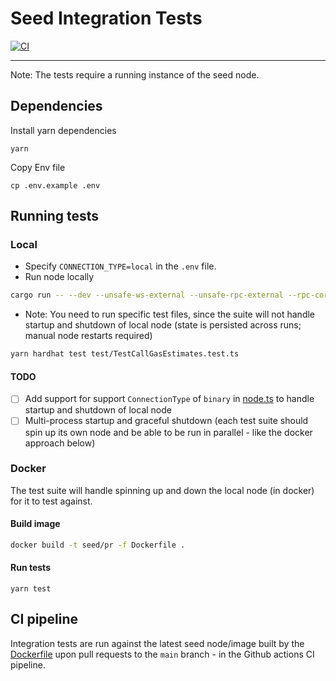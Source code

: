 # Seed Integration Tests

[![CI](https://github.com/futureversecom/trn-seed/actions/workflows/ci.yml/badge.svg)](https://github.com/futureversecom/trn-seed/actions/workflows/ci.yml)

---

Note: The tests require a running instance of the seed node.

## Dependencies

Install yarn dependencies

```shell
yarn
```

Copy Env file

```shell
cp .env.example .env
```

## Running tests

### Local

- Specify `CONNECTION_TYPE=local` in the `.env` file.
- Run node locally

```sh
cargo run -- --dev --unsafe-ws-external --unsafe-rpc-external --rpc-cors=all
```

- Note: You need to run specific test files, since the suite will not handle startup and shutdown of local node (state
  is persisted across runs; manual node restarts required)

```sh
yarn hardhat test test/TestCallGasEstimates.test.ts
```

#### TODO

- [ ] Add support for support `ConnectionType` of `binary` in [node.ts](./node.ts) to handle startup and shutdown of
      local node
- [ ] Multi-process startup and graceful shutdown (each test suite should spin up its own node and be able to be run in
      parallel - like the docker approach below)

### Docker

The test suite will handle spinning up and down the local node (in docker) for it to test against.

#### Build image

```sh
docker build -t seed/pr -f Dockerfile .
```

#### Run tests

```shell
yarn test
```

## CI pipeline

Integration tests are run against the latest seed node/image built by the [Dockerfile](../Dockerfile) upon pull requests
to the `main` branch - in the Github actions CI pipeline.
